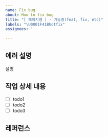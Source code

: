 ```yaml
---
name: Fix bug
about: How to fix bug
title: "[ 페이지명 ] - 기능명(feat, fix, etc)"
labels: "\U0001F41Bhotfix"
assignees: ''

---
```


<!-- title: "[ 페이지명 ] - 기능명(feat, fix, etc)" -->

## 에러 설명

설명

## 작업 상세 내용

- [ ] todo1
- [ ] todo2
- [ ] todo3

## 레퍼런스
